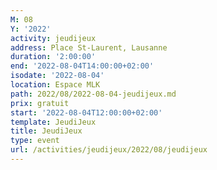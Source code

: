 ```yaml
---
M: 08
Y: '2022'
activity: jeudijeux
address: Place St-Laurent, Lausanne
duration: '2:00:00'
end: '2022-08-04T14:00:00+02:00'
isodate: '2022-08-04'
location: Espace MLK
path: 2022/08/2022-08-04-jeudijeux.md
prix: gratuit
start: '2022-08-04T12:00:00+02:00'
template: JeudiJeux
title: JeudiJeux
type: event
url: /activities/jeudijeux/2022/08/jeudijeux
---
```

